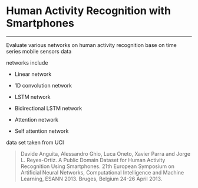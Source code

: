 # Human Activity Recognition with Smartphones
---

Evaluate various networks on human activity recognition base on time series mobile sensors data

networks include

* Linear network

* 1D convolution network

* LSTM network

* Bidirectional LSTM network

* Attention network

* Self attention network

data set taken from UCI

> Davide Anguita, Alessandro Ghio, Luca Oneto, Xavier Parra and Jorge L. Reyes-Ortiz. A Public Domain Dataset for Human Activity Recognition Using Smartphones. 21th European Symposium on Artificial Neural Networks, Computational Intelligence and Machine Learning, ESANN 2013. Bruges, Belgium 24-26 April 2013.
